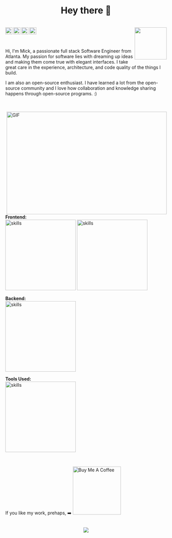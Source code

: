 <h1 align='center'> Hey there 👋 </h1>
<br>
<a href="https://www.instagram.com/">
  <img align="left" width="22px" src="https://raw.githubusercontent.com/hussainweb/hussainweb/main/icons/instagram.png" />
</a>
<a href="https://discord.gg/">
  <img align="left" width="22px" src="https://raw.githubusercontent.com/peterthehan/peterthehan/master/assets/discord.svg" />
</a>
<a href="https://twitter.com/">
  <img align="left" | Twitter" width="22px" src="https://raw.githubusercontent.com/peterthehan/peterthehan/master/assets/twitter.svg" />
</a>
<a href="https://www.linkedin.com/">
  <img align="left" width="22px" src="https://raw.githubusercontent.com/peterthehan/peterthehan/master/assets/linkedin.svg" />
</a>  
 <a href="https://www.github.com/micklitodev" target="_blank"><img src="https://visitor-badge.glitch.me/badge?page_id=micklitodev"  align="right" width="100" ></a>
<br>

<br />
<br> 


Hi, I'm Mick, a passionate full stack Software Engineer from Atlanta. My passion for software lies with dreaming up ideas and making them come true with elegant interfaces. I take great care in the experience, architecture, and code quality of the things I build.

I am also an open-source enthusiast. I have learned a lot from the open-source community and I love how collaboration and knowledge sharing happens through open-source programs. :)

 <br>
 <br>
 
 <img align="right" alt="GIF" src="https://github.com/abhisheknaiidu/abhisheknaiidu/blob/master/code.gif?raw=true" width="500" height="320" />
                                                                                                                                                                                                                              
**Frontend:**                                                                                                                                    
<img src="https://skillicons.dev/icons?i=html,js,ts,react,nextjs,electron" alt="skills" style="width:220px;"/>
<img src="https://skillicons.dev/icons?i=babel,jquery,threejs,css,bootstrap,tailwind" alt="skills" style="width:220px;"/>

**Backend:**                                                                                                                                                                  
<img src="https://skillicons.dev/icons?i=nodejs,express,graphql,mongodb,firebase,mysql" alt="skills" style="width:220px;"/>
                                                                                                            
**Tools Used:**                                                                                                                                                                            
<img src="https://skillicons.dev/icons?i=vscode,git,heroku,jest,figma,md" alt="skills" style="width:220px;"/>
                                                                                                                                           
<br> 

If you like my work, prehaps, ➡️
<a href="https://www.buymeacoffee.com/micklitodev" target="_blank"><img src="https://cdn.buymeacoffee.com/buttons/v2/default-red.png" alt="Buy Me A Coffee" width="150" ></a>
<br>
<br>
<p align="center"> <img src="https://github-readme-streak-stats.herokuapp.com?user=micklitodev&theme=tokyonight&date_format=M%20j%5B%2C%20Y%5D" />

